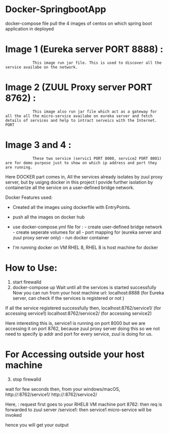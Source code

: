 # Docker-SpringbootApp

docker-compose file pull the 4 images of centos on which spring boot application in deployed

# Image 1 (Eureka server PORT 8888) :
                This image run jar file. This is used to discover all the service availabe on the network.
# Image 2 (ZUUL Proxy server PORT 8762) :
                This image also run jar file which act as a gateway for all the all the micro-service availabe on eureka server and fetch                   details of services and help to intract serveics with the Internet. PORT 
# Image 3 and 4 :
                These two service (servic1 PORT 8000, service2 PORT 8001) are for demo purpose just to show on which ip address and port they are running.
             
Here DOCKER part comes in, All the services already isolates by zuul proxy server, but by usigng docker in this project I povide further isolation by containerize all the service on a user-defined bridge network.

Docker Features used:
- Created all the images using dockerfile with EntryPoints.
- push all the images on docker hub
- use docker-compose.yml file for :
      - create user-defined bridge network
      - create seperate volumes for all
      - port mapping for (eureka server and zuul proxy server only)
      - run docker container



- I'm running docker on VM RHEL 8, RHEL 8 is host machine for docker
# How to Use:
1. start firewalld
2. docker-compose up
Wait until all the services is started successfully
Now you can run from your host machine
url: localhost:8888 (for Eureka server, can check if the services is registered or not )

If all the service registered successfully then, 
localhost:8762/service1/   (for accessing service1)
localhost:8762/service2/   (for accessing service2)

Here interesting this is, 
service1 is running on port 8000 but we are accessing it on port 8762, because zuul proxy server doing this so we not need to specify ip addr and port for every service, zuul is doing for us.


# For Accessing outside your host machine
3. stop firewalld

wait for few seconds
then,
from your windows/macOS,
http://<ip addr of RHEL8>:8762/service1/
http://<ip addr of RHEL8>:8762/service2/

Here,
<ip addr of RHEL8> : request first goes to your RHEL8 VM machine
port 8762: then req is forwarded to zuul server
/service1: then service1 micro-service will be invoked

hence you will get your output
